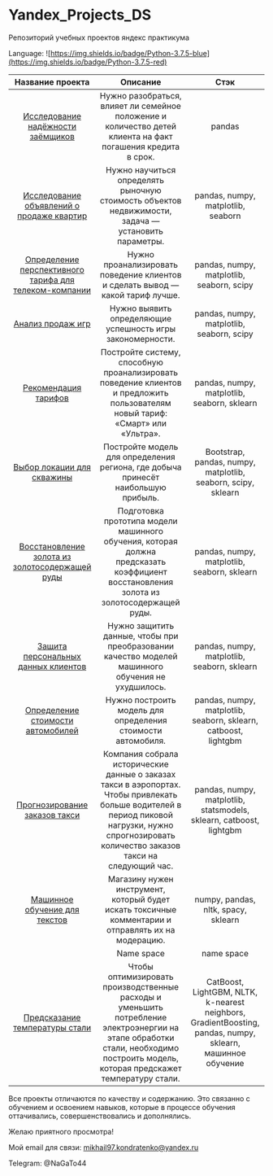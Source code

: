 # Yandex_Projects_DS

Репозиторий учебных проектов яндекс практикума

Language: ![https://img.shields.io/badge/Python-3.7.5-blue](https://img.shields.io/badge/Python-3.7.5-red)

| Название проекта | Описание | Стэк|
|:----:|:----:|:----:|
|[Исследование надёжности заёмщиков](https://github.com/KondratenkoMS/Yandex_Projects_DS/blob/main/Предобработка%20данных/Предобработка%20данных.ipynb)|Нужно разобраться, влияет ли семейное положение и количество детей клиента на факт погашения кредита в срок.|pandas|
|[Исследование объявлений о продаже квартир](https://github.com/KondratenkoMS/Yandex_Projects_DS/blob/main/Исследовательский%20анализ%20данных/Исследовательский%20анализ%20данных.ipynb)| Нужно научиться определять рыночную стоимость объектов недвижимости, задача — установить параметры.| pandas, numpy, matplotlib, seaborn|
|[Определение перспективного тарифа для телеком-компании](https://github.com/KondratenkoMS/Yandex_Projects_DS/blob/main/Статистический%20анализ%20данных/Статистический%20анализ%20данных.ipynb)|Нужно проанализировать поведение клиентов и сделать вывод — какой тариф лучше.|pandas, numpy, matplotlib, seaborn, scipy|
|[Анализ продаж игр](https://github.com/KondratenkoMS/Yandex_Projects_DS/blob/main/Сборный%20проект%20-%201/Анализ%20продаж%20игр.ipynb)|Нужно выявить определяющие успешность игры закономерности.|pandas, numpy, matplotlib, seaborn, scipy|
|[Рекомендация тарифов](https://github.com/KondratenkoMS/Yandex_Projects_DS/blob/main/Рекомендация%20тарифов/Рекомендация%20тарифов.ipynb)|Постройте систему, способную проанализировать поведение клиентов и предложить пользователям новый тариф: «Смарт» или «Ультра».|pandas, numpy, matplotlib, seaborn, sklearn|
|[Выбор локации для скважины](https://github.com/KondratenkoMS/Yandex_Projects_DS/blob/main/Выбор%20локации%20для%20скважины/Выбор%20локации%20для%20скважины.ipynb)|Постройте модель для определения региона, где добыча принесёт наибольшую прибыль.| Bootstrap, pandas, numpy, matplotlib, seaborn, scipy, sklearn|
|[Восстановление золота из золотосодержащей руды](https://github.com/KondratenkoMS/Yandex_Projects_DS/blob/main/Сборный%20проект%20-%202/%20Восстановления%20золота%20из%20золотосодержащей%20руды.ipynb)| Подготовка прототипа модели машинного обучения, которая должна предсказать коэффициент восстановления золота из золотосодержащей руды.| pandas, numpy, matplotlib, seaborn, sklearn|
|[Защита персональных данных клиентов](https://github.com/KondratenkoMS/Yandex_Projects_DS/blob/main/Защита%20персональных%20данных%20клиентов/Защита%20персональных%20данных%20клиентов.ipynb)|Нужно защитить данные, чтобы при преобразовании качество моделей машинного обучения не ухудшилось.|pandas, numpy, matplotlib, seaborn, sklearn|
|[Определение стоимости автомобилей](https://github.com/KondratenkoMS/Yandex_Projects_DS/blob/main/Определение%20стоимости%20автомобилей/Определение%20стоимости%20автомобилей.ipynb)|Нужно построить модель для определения стоимости автомобиля.|pandas, numpy, matplotlib, seaborn, sklearn, catboost, lightgbm|
|[Прогнозирование заказов такси](https://github.com/KondratenkoMS/Yandex_Projects_DS/blob/main/Прогнозирование%20заказов%20такси/Прогнозирование%20заказов%20такси.ipynb)|Компания собрала исторические данные о заказах такси в аэропортах. Чтобы привлекать больше водителей в период пиковой нагрузки, нужно спрогнозировать количество заказов такси на следующий час.| pandas, numpy, matplotlib, statsmodels, sklearn, catboost, lightgbm|
| [Машинное обучение для текстов](https://github.com/KondratenkoMS/Yandex_Projects_DS/blob/main/Машинное%20обучение%20для%20текстов/Машинное%20обучение%20для%20текстов.ipynb) | Магазину нужен инструмент, который будет искать токсичные комментарии и отправлять их на модерацию. | numpy, pandas, nltk, spacy, sklearn  |
|[]()|Name space|name space|
| [Предсказание температуры стали](https://github.com/KondratenkoMS/Yandex_Projects_DS/blob/main/Выпускной%20проект/Выпускной%20проект.ipynb)| Чтобы оптимизировать производственные расходы и уменьшить потребление электроэнергии на этапе обработки стали, необходимо построить модель, которая предскажет температуру стали. | CatBoost, LightGBM, NLTK, k-nearest neighbors, GradientBoosting, pandas, numpy, sklearn, машинное обучение |

Все проекты отличаются по качеству и содержанию. Это связанно с обучением и освоением навыков, которые в процессе обучения оттачивались, совершенствовались и дополнялись.

Желаю приятного просмотра!

Мой email для связи: mikhail97.kondratenko@yandex.ru

Telegram: @NaGaTo44
